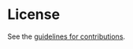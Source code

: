 # License

See the
[guidelines for contributions](https://github.com/thomas-fossati/draft-coap-problem/blob/master/CONTRIBUTING.md).
